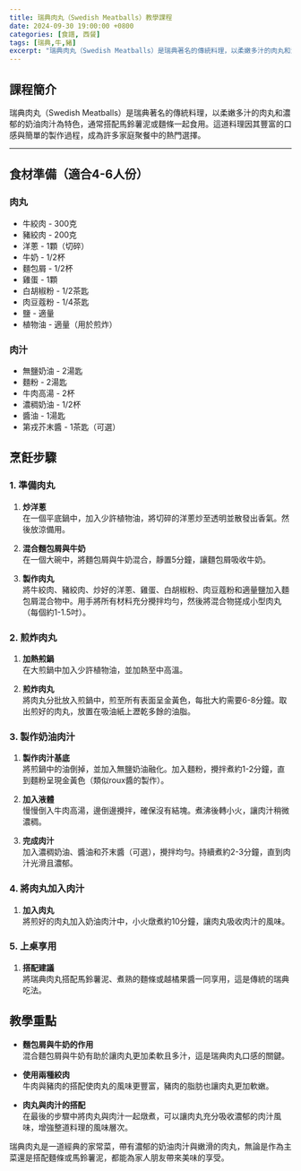 ```yaml
---
title: 瑞典肉丸（Swedish Meatballs）教學課程
date: 2024-09-30 19:00:00 +0800
categories: [食譜, 西餐]
tags: [瑞典,牛,豬] 
excerpt: "瑞典肉丸（Swedish Meatballs）是瑞典著名的傳統料理，以柔嫩多汁的肉丸和濃郁的奶油肉汁為特色，通常搭配馬鈴薯泥或麵條一起食用。這道料理因其豐富的口感與簡單的製作過程，成為許多家庭聚餐中的熱門選擇"
---
```


## 課程簡介  
瑞典肉丸（Swedish Meatballs）是瑞典著名的傳統料理，以柔嫩多汁的肉丸和濃郁的奶油肉汁為特色，通常搭配馬鈴薯泥或麵條一起食用。這道料理因其豐富的口感與簡單的製作過程，成為許多家庭聚餐中的熱門選擇。

---

## 食材準備（適合4-6人份）

### 肉丸
- 牛絞肉 - 300克
- 豬絞肉 - 200克
- 洋蔥 - 1顆（切碎）
- 牛奶 - 1/2杯
- 麵包屑 - 1/2杯
- 雞蛋 - 1顆
- 白胡椒粉 - 1/2茶匙
- 肉豆蔻粉 - 1/4茶匙
- 鹽 - 適量
- 植物油 - 適量（用於煎炸）

### 肉汁
- 無鹽奶油 - 2湯匙
- 麵粉 - 2湯匙
- 牛肉高湯 - 2杯
- 濃稠奶油 - 1/2杯
- 醬油 - 1湯匙
- 第戎芥末醬 - 1茶匙（可選）

## 烹飪步驟

### 1. **準備肉丸**

1. **炒洋蔥**  
   在一個平底鍋中，加入少許植物油，將切碎的洋蔥炒至透明並散發出香氣。然後放涼備用。

2. **混合麵包屑與牛奶**  
   在一個大碗中，將麵包屑與牛奶混合，靜置5分鐘，讓麵包屑吸收牛奶。

3. **製作肉丸**  
   將牛絞肉、豬絞肉、炒好的洋蔥、雞蛋、白胡椒粉、肉豆蔻粉和適量鹽加入麵包屑混合物中。用手將所有材料充分攪拌均勻，然後將混合物搓成小型肉丸（每個約1-1.5吋）。

### 2. **煎炸肉丸**

1. **加熱煎鍋**  
   在大煎鍋中加入少許植物油，並加熱至中高溫。

2. **煎炸肉丸**  
   將肉丸分批放入煎鍋中，煎至所有表面呈金黃色，每批大約需要6-8分鐘。取出煎好的肉丸，放置在吸油紙上瀝乾多餘的油脂。

### 3. **製作奶油肉汁**

1. **製作肉汁基底**  
   將煎鍋中的油倒掉，並加入無鹽奶油融化。加入麵粉，攪拌煮約1-2分鐘，直到麵粉呈現金黃色（類似roux醬的製作）。

2. **加入液體**  
   慢慢倒入牛肉高湯，邊倒邊攪拌，確保沒有結塊。煮沸後轉小火，讓肉汁稍微濃稠。

3. **完成肉汁**  
   加入濃稠奶油、醬油和芥末醬（可選），攪拌均勻。持續煮約2-3分鐘，直到肉汁光滑且濃郁。

### 4. **將肉丸加入肉汁**

1. **加入肉丸**  
   將煎好的肉丸加入奶油肉汁中，小火燉煮約10分鐘，讓肉丸吸收肉汁的風味。

### 5. **上桌享用**

1. **搭配建議**  
   將瑞典肉丸搭配馬鈴薯泥、煮熟的麵條或越橘果醬一同享用，這是傳統的瑞典吃法。

## 教學重點

- **麵包屑與牛奶的作用**  
   混合麵包屑與牛奶有助於讓肉丸更加柔軟且多汁，這是瑞典肉丸口感的關鍵。

- **使用兩種絞肉**  
   牛肉與豬肉的搭配使肉丸的風味更豐富，豬肉的脂肪也讓肉丸更加軟嫩。

- **肉丸與肉汁的搭配**  
   在最後的步驟中將肉丸與肉汁一起燉煮，可以讓肉丸充分吸收濃郁的肉汁風味，增強整道料理的風味層次。

瑞典肉丸是一道經典的家常菜，帶有濃郁的奶油肉汁與嫩滑的肉丸，無論是作為主菜還是搭配麵條或馬鈴薯泥，都能為家人朋友帶來美味的享受。
